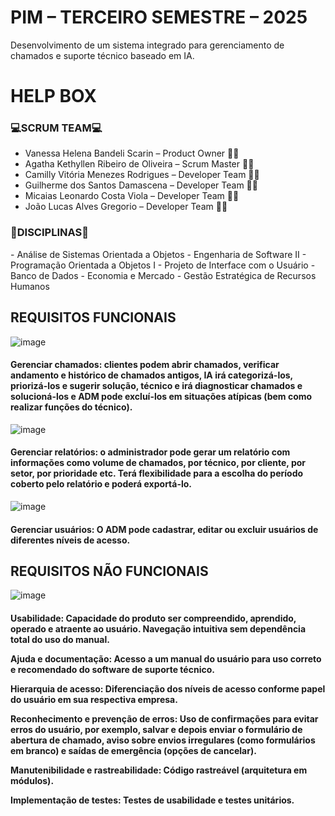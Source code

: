 <h1>PIM – TERCEIRO SEMESTRE – 2025 </h1>
Desenvolvimento de um sistema integrado para gerenciamento de chamados e suporte técnico baseado em IA.

<H1>HELP BOX</H1>

<h3>💻SCRUM TEAM💻</h3>

- Vanessa Helena Bandeli Scarin – Product Owner 👩‍💼
- Agatha Kethyllen Ribeiro de Oliveira – Scrum Master 🤵‍♀️
- Camilly Vitória Menezes Rodrigues – Developer Team 👩‍💻
- Guilherme dos Santos Damascena – Developer Team 👨‍💻
- Micaias Leonardo Costa Viola – Developer Team 👨‍💻
- João Lucas Alves Gregorio – Developer Team 👨‍💻

<h3>📖DISCIPLINAS📖</h3>
- Análise de Sistemas Orientada a Objetos 
- Engenharia de Software II 
- Programação Orientada a Objetos I 
- Projeto de Interface com o Usuário 
- Banco de Dados
- Economia e Mercado
- Gestão Estratégica de Recursos Humanos


<h2>REQUISITOS FUNCIONAIS</h2>

![image](https://github.com/user-attachments/assets/a4beb14c-f5ec-476d-9a5f-422009e5df32)
 
<h4>Gerenciar chamados: clientes podem abrir chamados, verificar andamento e histórico de chamados antigos, IA irá categorizá-los, priorizá-los e sugerir solução, técnico e irá diagnosticar chamados e solucioná-los e ADM pode excluí-los em situações atípicas (bem como realizar funções do técnico).</h4>

![image](https://github.com/user-attachments/assets/cf9c466b-c671-4cd6-8d19-87aea3a32e7d)

<h4>Gerenciar relatórios: o administrador pode gerar um relatório com informações como volume de chamados, por técnico, por cliente, por setor, por prioridade etc. Terá flexibilidade para a escolha do período coberto pelo relatório e poderá exportá-lo.</h4>

![image](https://github.com/user-attachments/assets/b7ff76ee-eaa1-43da-bc9f-fe27a10b4680)

<h4>Gerenciar usuários: O ADM pode cadastrar, editar ou excluir usuários de diferentes níveis de acesso.</h4>


<h2>REQUISITOS NÃO FUNCIONAIS</h2>

![image](https://github.com/user-attachments/assets/5c25d02a-41a8-46c6-b8d9-6ac8d99f8b38)


<h4>Usabilidade: Capacidade do produto ser compreendido, aprendido, operado e atraente ao usuário. Navegação intuitiva sem dependência total do uso do manual. 

Ajuda e documentação: Acesso a um manual do usuário para uso correto e recomendado do software de suporte técnico. 

Hierarquia de acesso: Diferenciação dos níveis de acesso conforme papel do usuário em sua respectiva empresa. 

Reconhecimento e prevenção de erros: Uso de confirmações para evitar erros do usuário, por exemplo, salvar e depois enviar o formulário de abertura de chamado, aviso sobre envios irregulares (como formulários em branco) e saídas de emergência (opções de cancelar). 

Manutenibilidade e rastreabilidade: Código rastreável (arquitetura em módulos). 

Implementação de testes: Testes de usabilidade e testes unitários.</h4>
